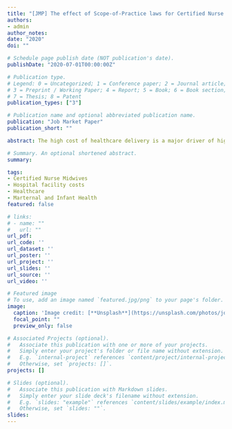 ```yaml
---
title: "[JMP] The effect of Scope-of-Practice laws for Certified Nurse Midwives on hospital costs, prices, and quality"
authors:
- admin
author_notes:
date: "2020"
doi: ""

# Schedule page publish date (NOT publication's date).
publishDate: "2020-07-01T00:00:00Z"

# Publication type.
# Legend: 0 = Uncategorized; 1 = Conference paper; 2 = Journal article;
# 3 = Preprint / Working Paper; 4 = Report; 5 = Book; 6 = Book section;
# 7 = Thesis; 8 = Patent
publication_types: ["3"]

# Publication name and optional abbreviated publication name.
publication: "Job Market Paper"
publication_short: ""

abstract: The high cost of healthcare delivery is a major driver of high medical spending in the United States. Recognizing this issue, federal and state policy has sought to reduce healthcare spending by lowering the cost of delivering healthcare. Cost-based interventions have ranged from changing payment systems to allowing hospitals to take advantage of economies of scale through mergers and acquisitions. Reforming medical labor markets is an understudied and increasingly common cost-based intervention. Medical labor markets are characterized by strict scope of practice (SOP) laws that regulate the services an occupation is allowed to perform within its license. To shed light on the effects of relaxing these laws I use plausibly exogenous variation in the strictness of SOP laws for Certified Nurse Midwives (CNMs). Half of all states have relaxed their SOP laws to allow CNMs to practice and prescribe independently of a physician. I estimate the effect of granting CNMs full independence on hospital facility costs using administrative data from the Centers for Medicare and Medicaid Services (CMS) and inpatient discharge records from the Healthcare Cost and Utilization Project (HCUP). Using a two-way fixed-effects model I find that allowing CNMs to practice independently substantially reduces hospital facility costs per birth and the use of intensive procedures, such as cesarean sections. These cost reductions are concentrated in hospitals without NICUs, serve patients from areas with few OBGYNs, and deliver relatively few births per obstetric bed. To investigate the causal mechanisms behind these cost savings I estimate changes in patient selection due to increased CNM independence using a non-parametric structural choice model. I use these estimates to decompose the overall effect of the policy into savings generated from increased hospital efficiency and changing selection of patients into hospitals. I find that the savings are primarily driven by increased hospital efficiency for low-risk patients. Higher risk patients select into higher cost hospitals after the law change. These effects are attenuated by market concentration and a high density of OBGYNs.

# Summary. An optional shortened abstract.
summary: 

tags:
- Certified Nurse Midwives
- Hospital facility costs
- Healthcare
- Marternal and Infant Health
featured: false

# links:
# - name: ""
#   url: ""
url_pdf:
url_code: ''
url_dataset: ''
url_poster: ''
url_project: ''
url_slides: ''
url_source: ''
url_video: ''

# Featured image
# To use, add an image named `featured.jpg/png` to your page's folder.
image:
  caption: 'Image credit: [**Unsplash**](https://unsplash.com/photos/jdD8gXaTZsc)'
  focal_point: ""
  preview_only: false

# Associated Projects (optional).
#   Associate this publication with one or more of your projects.
#   Simply enter your project's folder or file name without extension.
#   E.g. `internal-project` references `content/project/internal-project/index.md`.
#   Otherwise, set `projects: []`.
projects: []

# Slides (optional).
#   Associate this publication with Markdown slides.
#   Simply enter your slide deck's filename without extension.
#   E.g. `slides: "example"` references `content/slides/example/index.md`.
#   Otherwise, set `slides: ""`.
slides:
---
```


<!-- {{% alert note %}}
Click the *Cite* button above to demo the feature to enable visitors to import publication metadata into their reference management software.
{{% /alert %}}

{{% alert note %}}
Click the *Slides* button above to demo Academic's Markdown slides feature.
{{% /alert %}} -->

<!-- Supplementary notes can be added here, including [code and math](https://sourcethemes.com/academic/docs/writing-markdown-latex/). -->
